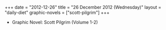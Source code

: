+++
date = "2012-12-26"
title = "26 December 2012 (Wednesday)"
layout = "daily-diet"
graphic-novels = ["scott-pilgrim"]
+++


* Graphic Novel: Scott Pilgrim (Volume 1-2)
